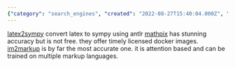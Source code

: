 ```yaml
---
{"category": "search_engines", "created": "2022-08-27T15:40:04.000Z", "date": "2022-08-27 15:40:04", "description": "This article explores different search engines for finding formulas and textbooks, specifically highlighting latex2sympy, Mathpix, and im2markup.", "modified": "2022-09-01T14:36:17.561Z", "tags": ["search engines", "formulas", "textbooks", "latex2sympy", "Mathpix", "im2markup", "online tools"], "title": "the formula search engine, latex enabled, textbook search engine"}
---
```

[latex2sympy](https://github.com/augustt198/latex2sympy) convert latex to sympy using antlr
[mathpix]() has stunning accuracy but is not free. they offer timely licensed docker images.
[im2markup]() is by far the most accurate one. it is attention based and can be trained on multiple markup languages.